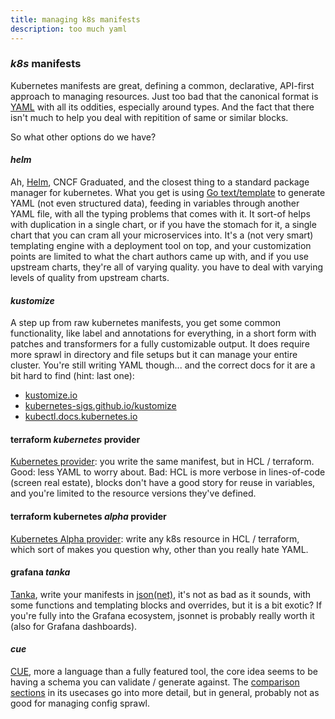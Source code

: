 ```yaml
---
title: managing k8s manifests
description: too much yaml
---
```


### _k8s_ manifests

Kubernetes manifests are great, defining a common, declarative,
API-first approach to managing resources.
Just too bad that the canonical format is
[YAML](https://yaml.org/) with all its oddities, especially around types.
And the fact that there isn't much to help you deal with repitition
of same or similar blocks.

So what other options do we have?

#### _helm_

Ah, [Helm](https://helm.sh/), CNCF Graduated,
and the closest thing to a standard package manager for kubernetes.
What you get is using [Go text/template](https://pkg.go.dev/text/template)
to generate YAML (not even structured data),
feeding in variables through another YAML file,
with all the typing problems that comes with it.
It sort-of helps with duplication in a single chart,
or if you have the stomach for it,
a single chart that you can cram all your microservices into.
It's a (not very smart) templating engine with a deployment tool on top,
and your customization points are limited to what the chart authors came up with,
and if you use upstream charts, they're all of varying quality.
you have to deal with varying levels of quality from upstream charts.

#### _kustomize_

A step up from raw kubernetes manifests,
you get some common functionality, like label and annotations for everything,
in a short form with patches and transformers for a fully customizable output.
It does require more sprawl in directory and file setups but it can manage your entire cluster.
You're still writing YAML though... and the correct docs for it are a bit hard to find (hint: last one):

- [kustomize.io](https://kustomize.io/)
- [kubernetes-sigs.github.io/kustomize](https://kubernetes-sigs.github.io/kustomize/)
- [kubectl.docs.kubernetes.io](https://kubectl.docs.kubernetes.io/references/kustomize/)

#### terraform _kubernetes_ provider

[Kubernetes provider](https://registry.terraform.io/providers/hashicorp/kubernetes/latest):
you write the same manifest, but in HCL / terraform.
Good: less YAML to worry about. Bad: HCL is more verbose in lines-of-code (screen real estate),
blocks don't have a good story for reuse in variables, and you're limited to the resource versions they've defined.

#### terraform kubernetes _alpha_ provider

[Kubernetes Alpha provider](https://registry.terraform.io/providers/hashicorp/kubernetes-alpha/latest):
write any k8s resource in HCL / terraform,
which sort of makes you question why, other than you really hate YAML.

#### grafana _tanka_

[Tanka](https://tanka.dev/), write your manifests in [json(net)](https://jsonnet.org), it's not as bad as it sounds,
with some functions and templating blocks and overrides,
but it is a bit exotic?
If you're fully into the Grafana ecosystem,
jsonnet is probably really worth it (also for Grafana dashboards).

#### _cue_

[CUE](https://cuelang.org/), more a language than a fully featured tool,
the core idea seems to be having a schema you can validate / generate against.
The [comparison sections](https://cuelang.org/docs/usecases/configuration/#comparisons) in its usecases
go into more detail,
but in general, probably not as good for managing config sprawl.
